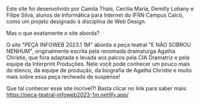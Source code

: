 Este site foi desenvolvido por Camila Thaís, Cecília Maria, Demilly Lohany e Filipe Silva, alunos de Informática para Internet do IFRN Campus Caicó, como um projeto designado à disciplina de Web Design.

Mas o que exatamente o site aborda?

O site "PEÇA INFOWEB 2023.1 1M" aborda a peça teatral "E NÃO SOBROU NENHUM", originalmente escrita pela renomada dramaturga Agatha Christie, que fora adaptada e levada aos palcos pela CIA Dramatriz e pela equipe da Interprint Produções.
Nele você pode conhecer um pouco mais do elenco, da equipe de produção, da biografia de Agatha Christie e muito mais sobre essa peça recheada de suspense! 

Que tal conhecer esse site incrível?! Basta clicar no link para saber mais: https://peca-teatral-infoweb2023-1m.netlify.app/

